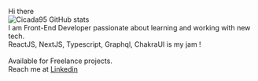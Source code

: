 Hi there
<br/>
![Cicada95 GitHub stats](https://github-readme-stats.vercel.app/api?username=Cicada95&hide=stars,prs,issues&count_private=true&include_all_commits=true&count_private=true)
<br/>
I am Front-End Developer passionate about learning and working with new tech. 
<br/>
ReactJS, NextJS, Typescript, Graphql, ChakraUI is my jam !
<br/>
<br/>
Available for Freelance projects.
<br/>
Reach me at
[Linkedin](https://www.linkedin.com/in/rokassimkus/)
